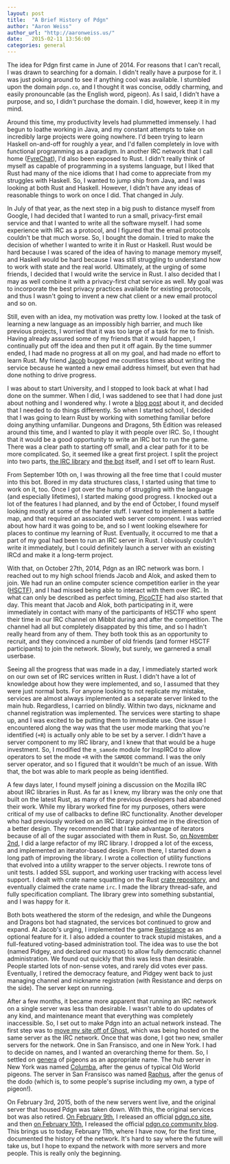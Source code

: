 ```yaml
---
layout: post
title:  "A Brief History of Pdgn"
author: "Aaron Weiss"
author_url: "http://aaronweiss.us/"
date:   2015-02-11 13:56:00
categories: general
---
```


The idea for Pdgn first came in June of 2014. For reasons that I can't recall, I was drawn to
searching for a domain. I didn't really have a purpose for it. I was just poking around to see if
anything cool was available. I stumbled upon the domain `pdgn.co`, and I thought it was concise,
oddly charming, and easily pronouncable (as the English word, pigeon). As I said, I didn't have a
purpose, and so, I didn't purchase the domain. I did, however, keep it in my mind.

Around this time, my productivity levels had plummetted immensely. I had begun to loathe working in
Java, and my constant attempts to take on incredibly large projects were going nowhere. I'd been
trying to learn Haskell on-and-off for roughly a year, and I'd fallen completely in love with
functional programming as a paradigm. In another IRC network that I call home
([FyreChat](http://www.fyrechat.net)), I'd also been exposed to Rust. I didn't really think of
myself as capable of programming in a systems language, but I liked that Rust had many of the nice
idioms that I had come to appreciate from my struggles with Haskell. So, I wanted to jump ship from
Java, and I was looking at both Rust and Haskell. However, I didn't have any ideas of reasonable
things to work on once I did. That changed in July.

In July of that year, as the next step in a big push to distance myself from Google, I had decided
that I wanted to run a small, privacy-first email service and that I wanted to write all the
software myself. I had some experience with IRC as a protocol, and I figured that the email
protocols couldn't be that much worse. So, I bought the domain. I tried to make the decision of
whether I wanted to write it in Rust or Haskell. Rust would be hard because I was scared of the
idea of having to manage memory myself, and Haskell would be hard because I was still struggling to
understand how to work with state and the real world. Ultimately, at the urging of some friends, I 
decided that I would write the service in Rust. I also decided that I may as well combine it with a
privacy-first chat service as well. My goal was to incorporate the best privacy practices available
for existing protocols, and thus I wasn't going to invent a new chat client or a new email protocol
and so on.

Still, even with an idea, my motivation was pretty low. I looked at the task of learning a new
language as an impossibly high barrier, and much like previous projects, I worried that it was too
large of a task for me to finish. Having already assured some of my friends that it would happen, I
continually put off the idea and then put it off again. By the time summer ended, I had made no
progress at all on my goal, and had made no effort to learn Rust. My friend 
[Jacob](http://www.jacobedelman.com) bugged me countless times about writing the service because he
wanted a new email address himself, but even that had done nothing to drive progress. 

I was about to start University, and I stopped to look back at what I had done on the summer. When
I did, I was saddened to see that I had done just about nothing and I wondered why. I wrote a 
[blog post](http://aaronweiss.us/posts/2014-08-26-summers-gone.html) about it, and decided that I
needed to do things differently. So when I started school, I decided that I was going to learn
Rust by working with something familiar before doing anything unfamiliar. Dungeons and Dragons, 5th
Edition was released around this time, and I wanted to play it with people over IRC. So, I thought
that it would be a good opportunity to write an IRC bot to run the game. There was a clear path to
starting off small, and a clear path for it to be more complicated. So, it seemed like a great
first project. I split the project into two parts, [the IRC library](https://github.com/aatxe/irc) 
and [the bot](https://github.com/aatxe/dnd) itself, and I set off to learn Rust.

From September 10th on, I was throwing all the free time that I could muster into this bot. Bored
in my data structures class, I started using that time to work on it, too. Once I got over the hump
of struggling with the language (and especially lifetimes), I started making good progress. I
knocked out a lot of the features I had planned, and by the end of October, I found myself looking
mostly at some of the harder stuff. I wanted to implement a battle map, and that required an
associated web server component. I was worried about how hard it was going to be, and so I went
looking elsewhere for places to continue my learning of Rust. Eventually, it occurred to me that a
part of my goal had been to run an IRC server in Rust. I obviously couldn't write it immediately,
but I could definitely launch a server with an existing IRCd and make it a long-term project. 

With that, on October 27th, 2014, Pdgn as an IRC network was born. I reached out to my high school
friends Jacob and Alok, and asked them to join. We had run an online computer science competition
earlier in the year ([HSCTF](http://hsctf.com)), and I had missed being able to interact with them
over IRC. In what can only be described as perfect timing, [PicoCTF](https://picoctf.com) had also
started that day. This meant that Jacob and Alok, both participating in it, were immediately in
contact with many of the participants of HSCTF who spent their time in our IRC channel on Mibbit
during and after the competition. The channel had all but completely disappated by this time, and
so I hadn't really heard from any of them. They both took this as an opportunity to recruit, and
they convinced a number of old friends (and former HSCTF participants) to join the network. Slowly,
but surely, we garnered a small userbase.

Seeing all the progress that was made in a day, I immediately started work on our own set of IRC
services written in Rust. I didn't have a lot of knowledge about how they were implemented, and so,
I assumed that they were just normal bots. For anyone looking to not replicate my mistake, services
are almost always implemented as a separate server linked to the main hub. Regardless, I carried on
blindly. Within two days, nickname and channel registration was implemented. The services were
starting to shape up, and I was excited to be putting them to immediate use. One issue I
encountered along the way was that the user mode marking that you're identified (`+R`) is actually
only able to be set by a server. I didn't have a server component to my IRC library, and I knew
that that would be a huge investment. So, I modified the `m_samode` module for InspIRCd to allow
operators to set the mode `+R` with the `SAMODE` command. I was the only server operator, and so I
figured that it wouldn't be much of an issue. With that, the bot was able to mark people as being
identified.

A few days later, I found myself joining a discussion on the Mozilla IRC about IRC libraries in 
Rust. As far as I knew, my library was the only one that built on the latest Rust, as many of the
previous developers had abandoned their work. While my library worked fine for my purposes, others
were critical of my use of callbacks to define IRC functionality. Another developer who had 
previously worked on an IRC library pointed me in the direction of a better design. They
recommended that I take advantage of iterators because of all of the sugar associated with them in
Rust. So, 
[on November 2nd](https://github.com/aatxe/irc/tree/91aa5bcc6f5a2380bb2348274432b34d86b03ace), I 
did a large refactor of my IRC library. I dropped a lot of the excess, and implemented an
iterator-based design. From there, I started down a long path of improving the library. I wrote a
collection of utility functions that evolved into a utility wrapper to the server objects. I
rewrote tons of unit tests. I added SSL support, and working user tracking with access level
support. I dealt with crate name squatting on the Rust [crate repository](https://crates.io), and
eventually claimed the crate name `irc`. I made the library thread-safe, and fully specification
compliant. The library grew into something substantial, and I was happy for it.

Both bots weathered the storm of the redesign, and while the Dungeons and Dragons bot had 
stagnated, the services bot continued to grow and expand. At Jacob's urging, I implemented the game
[Resistance](https://en.wikipedia.org/wiki/The_Resistance_(game)) as an optional feature for it. I
also added a counter to track stupid mistakes, and a full-featured voting-based administration
tool. The idea was to use the bot (named Pidgey, and declared our mascot) to allow fully democratic
channel administration. We found out quickly that this was less than desirable. People started lots
of non-sense votes, and rarely did votes ever pass. Eventually, I retired the democracy feature,
and Pidgey went back to just managing channel and nickname registration (with Resistance and derps
on the side). The server kept on running.

After a few months, it became more apparent that running an IRC network on a single server was less
than desirable. I wasn't able to do updates of any kind, and maintenance meant that everything was
completely inaccessible. So, I set out to make Pdgn into an actual network instead. The first step
was to [move my site off of Ghost](http://aaronweiss.us/posts/2015-02-03-going-static.html), which 
was being hosted on the same server as the IRC network. Once that was done, I got two new, smaller
servers for the network. One in San Fransisco, and one in New York. I had to decide on names, and
I wanted an overarching theme for them. So, I settled on 
[genera](http://dictionary.reference.com/browse/genus) of pigeons as an appropriate name. The
hub server in New York was named [Columba](https://en.wikipedia.org/wiki/Columba_(genus)), after
the genus of typical Old World pigeons. The server in San Fransisco was named 
[Raphus](https://en.wikipedia.org/wiki/Dodo), after the genus of the dodo (which is, to some
people's suprise including my own, a type of pigeon!). 


On February 3rd, 2015, both of the new servers went live, and the original server that housed Pdgn 
was taken down. With this, the original services bot was also retired. 
[On February 9th](https://github.com/Pdgn/site/tree/fa533c0f976470211ca41f689c45001dd270ee67), I 
released an official [pdgn.co site](http://pdgn.co), and then 
[on February 10th](https://github.com/Pdgn/blog/tree/919e50226dd6e68e69ef85dda4c6ce73e72a6075), I
released the official [pdgn.co community blog](http://blog.pdgn.co). This brings us to today,
February 11th, where I have now, for the first time, documented the history of the network. It's
hard to say where the future will take us, but I hope to expand the network with more servers and
more people. This is really only the beginning.
